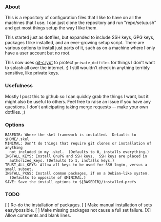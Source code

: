 
### About ###
This is a repository of configuration files that I like to have on all the
machines that I use.  I can just clone the repository and run "repo/setup.sh"
and get most things setup the way I like them.

This started just as dotfiles, but expanded to include SSH keys, GPG keys,
packages I like installed, and an ever-growing setup script.  There are various
options to install just parts of it, such as on a machine where I only have a
user account but no root.

This now uses [git-crypt](https://github.com/AGWA/git-crypt) to protect
`private_dotfiles` for things I don't want to splash all over the internet. :)
I still wouldn't check in anything terribly sensitive, like private keys.

### Usefulness ###
Mostly I post this to github so I can quickly grab the things I want, but it
might also be useful to others.  Feel free to raise an issue if you have any
questions.  I don't anticipating taking merge requests -- make your own
dotfiles.  ;)

### Options ###
```
BASEDIR: Where the skel framework is installed.  Defaults to $HOME/.skel
MINIMAL: Don't do things that require git clones or installation of anything
  not included in my .skel.  (Defaults to 0, installs everything.)
INSTALL_KEYS: Install GnuPG and SSH keys.  SSH keys are placed in
  authorized_keys. (Defaults to 1, installs keys.)
TRUST_ALL_KEYS: Allow all keys to be used for SSH login, versus a small subset.
INSTALL_PKGS: Install common packages, if on a Debian-like system.
  (Defaults to opposite of $MINIMAL.)
SAVE: Save the install options to ${BASEDIR}/installed-prefs
```
### TODO ###

[ ] Re-do the installation of packages.
  [ ] Make manual installation of sets easy/possible.
  [ ] Make missing packages not cause a full set failure.
  [X] Allow comments and blank lines.
